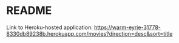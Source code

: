 # README
Link to Heroku-hosted application: https://warm-eyrie-31778-8330db89238b.herokuapp.com/movies?direction=desc&sort=title
